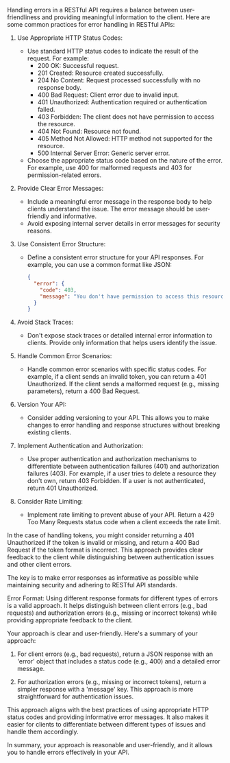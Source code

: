 Handling errors in a RESTful API requires a balance between user-friendliness
and providing meaningful information to the client.
Here are some common practices for error handling in RESTful APIs:

1. Use Appropriate HTTP Status Codes:
   - Use standard HTTP status codes to indicate the result of the request. For example:
     - 200 OK: Successful request.
     - 201 Created: Resource created successfully.
     - 204 No Content: Request processed successfully with no response body.
     - 400 Bad Request: Client error due to invalid input.
     - 401 Unauthorized: Authentication required or authentication failed.
     - 403 Forbidden: The client does not have permission to access the resource.
     - 404 Not Found: Resource not found.
     - 405 Method Not Allowed: HTTP method not supported for the resource.
     - 500 Internal Server Error: Generic server error.
   - Choose the appropriate status code based on the nature of the error. For example,
     use 400 for malformed requests and 403 for permission-related errors.

2. Provide Clear Error Messages:
   - Include a meaningful error message in the response body to help clients understand the issue.
     The error message should be user-friendly and informative.
   - Avoid exposing internal server details in error messages for security reasons.

3. Use Consistent Error Structure:
   - Define a consistent error structure for your API responses.
     For example, you can use a common format like JSON:
     ```json
     {
       "error": {
         "code": 403,
         "message": "You don't have permission to access this resource."
       }
     }
     ```

4. Avoid Stack Traces:
   - Don't expose stack traces or detailed internal error information to clients.
     Provide only information that helps users identify the issue.

5. Handle Common Error Scenarios:
   - Handle common error scenarios with specific status codes.
     For example, if a client sends an invalid token, you can return a 401 Unauthorized.
     If the client sends a malformed request (e.g., missing parameters), return a 400 Bad Request.

6. Version Your API:
   - Consider adding versioning to your API. This allows you to make changes to error handling
     and response structures without breaking existing clients.

7. Implement Authentication and Authorization:
   - Use proper authentication and authorization mechanisms to differentiate
     between authentication failures (401) and authorization failures (403).
     For example, if a user tries to delete a resource they don't own, return 403 Forbidden.
     If a user is not authenticated, return 401 Unauthorized.

8. Consider Rate Limiting:
   - Implement rate limiting to prevent abuse of your API.
     Return a 429 Too Many Requests status code when a client exceeds the rate limit.

In the case of handling tokens, you might consider returning a 401 Unauthorized
if the token is invalid or missing, and return a 400 Bad Request if the token format is incorrect.
This approach provides clear feedback to the client while distinguishing between authentication issues
and other client errors.

The key is to make error responses as informative as possible while maintaining security
and adhering to RESTful API standards.

Error Format:
Using different response formats for different types of errors is a valid approach.
It helps distinguish between client errors (e.g., bad requests) and authorization errors
(e.g., missing or incorrect tokens) while providing appropriate feedback to the client.

Your approach is clear and user-friendly. Here's a summary of your approach:

1. For client errors (e.g., bad requests), return a JSON response with an 'error' object
   that includes a status code (e.g., 400) and a detailed error message.

2. For authorization errors (e.g., missing or incorrect tokens), return a simpler response
   with a 'message' key. This approach is more straightforward for authentication issues.

This approach aligns with the best practices of using appropriate HTTP status codes
and providing informative error messages. It also makes it easier for clients to differentiate
between different types of issues and handle them accordingly.

In summary, your approach is reasonable and user-friendly, and it allows
you to handle errors effectively in your API.
